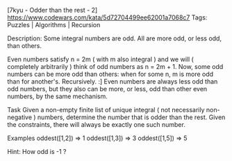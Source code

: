 [7kyu - Odder than the rest - 2]
https://www.codewars.com/kata/5d72704499ee62001a7068c7
Tags: Puzzles | Algorithms | Recursion

Description:
Some integral numbers are odd. All are more odd, or less odd, than others.

Even numbers satisfy n = 2m ( with m also integral ) and we will ( completely arbitrarily ) think of odd numbers as n = 2m + 1.
Now, some odd numbers can be more odd than others: when for some n, m is more odd than for another's. Recursively. :]
Even numbers are always less odd than odd numbers, but they also can be more, or less, odd than other even numbers, by the same mechanism.

Task
Given a non-empty finite list of unique integral ( not necessarily non-negative ) numbers, determine the number that is odder than the rest.
Given the constraints, there will always be exactly one such number.

Examples
oddest([1,2]) => 1
oddest([1,3]) => 3
oddest([1,5]) => 5

Hint:
How odd is -1 ?